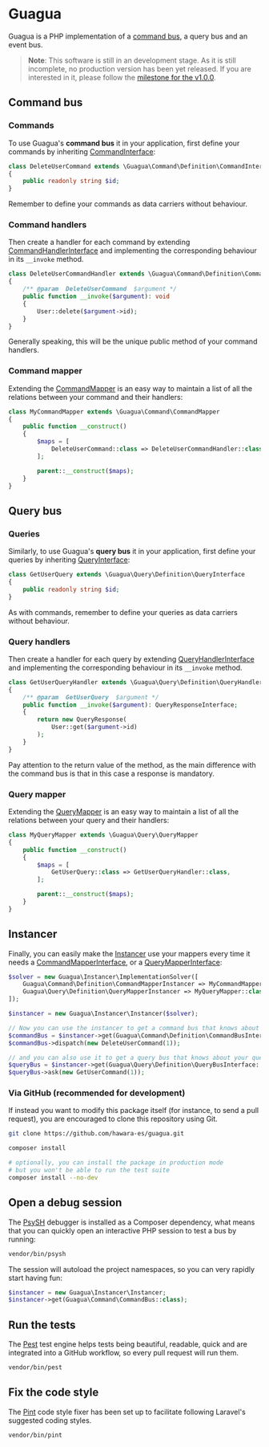 # Guagua

Guagua is a PHP implementation of a [command bus](https://github.com/hawara-es/guagua#command-bus), a query bus and an event bus.

> **Note**: This software is still in an development stage. As it is still incomplete, no production version has been yet released. If you are interested in it, please follow the [milestone for the v1.0.0](https://github.com/hawara-es/guagua/milestone/1).

## Command bus

### Commands

To use Guagua's **command bus** it in your application, first define your commands by inheriting [CommandInterface](src/Command/Definition/CommandInterface.php):

```php
class DeleteUserCommand extends \Guagua\Command\Definition\CommandInterface
{
    public readonly string $id;
}
```

Remember to define your commands as data carriers without behaviour.

### Command handlers

Then create a handler for each command by extending [CommandHandlerInterface](src/Command/Definition/CommandHandlerInterface.php) and implementing the corresponding behaviour in its `__invoke` method.

```php
class DeleteUserCommandHandler extends \Guagua\Command\Definition\CommandHandlerInterface
{
    /** @param  DeleteUserCommand  $argument */
    public function __invoke($argument): void
    {
        User::delete($argument->id);
    }
}
```

Generally speaking, this will be the unique public method of your command handlers.

### Command mapper

Extending the [CommandMapper](src/Command/CommandMapper.php) is an easy way to maintain a list of all the relations between your command and their handlers:

```php
class MyCommandMapper extends \Guagua\Command\CommandMapper
{
    public function __construct()
    {
        $maps = [
            DeleteUserCommand::class => DeleteUserCommandHandler::class,
        ];

        parent::__construct($maps);
    }
}
```

## Query bus

### Queries

Similarly, to use Guagua's **query bus** it in your application, first define your queries by inheriting [QueryInterface](src/Query/Definition/QueryInterface.php):

```php
class GetUserQuery extends \Guagua\Query\Definition\QueryInterface
{
    public readonly string $id;
}
```

As with commands, remember to define your queries as data carriers without behaviour.

### Query handlers

Then create a handler for each query by extending [QueryHandlerInterface](src/Query/Definition/QueryHandlerInterface.php) and implementing the corresponding behaviour in its `__invoke` method.

```php
class GetUserQueryHandler extends \Guagua\Query\Definition\QueryHandlerInterface
{
    /** @param  GetUserQuery  $argument */
    public function __invoke($argument): QueryResponseInterface;
    {
        return new QueryResponse(
            User::get($argument->id)
        );
    }
}
```

Pay attention to the return value of the method, as the main difference with the command bus is that in this case a response is mandatory.

### Query mapper

Extending the [QueryMapper](src/Query/QueryMapper.php) is an easy way to maintain a list of all the relations between your query and their handlers:

```php
class MyQueryMapper extends \Guagua\Query\QueryMapper
{
    public function __construct()
    {
        $maps = [
            GetUserQuery::class => GetUserQueryHandler::class,
        ];

        parent::__construct($maps);
    }
}
```

## Instancer

Finally, you can easily make the [Instancer](src/Instancer/Instancer.php) use your mappers every time it needs a [CommandMapperInterface](src/Command/Definition/CommandMapperInterface.php), or a [QueryMapperInterface](src/Query/Definition/QueryMapperInterface.php):

```php
$solver = new Guagua\Instancer\ImplementationSolver([
    Guagua\Command\Definition\CommandMapperInstancer => MyCommandMapper::class,
    Guagua\Query\Definition\QueryMapperInstancer => MyQueryMapper::class,
]);

$instancer = new Guagua\Instancer\Instancer($solver);

// Now you can use the instancer to get a command bus that knows about your commands
$commandBus = $instancer->get(Guagua\Command\Definition\CommandBusInterface::class);
$commandBus->dispatch(new DeleteUserCommand(1));

// and you can also use it to get a query bus that knows about your queries
$queryBus = $instancer->get(Guagua\Query\Definition\QueryBusInterface::class);
$queryBus->ask(new GetUserCommand(1));
```

### Via GitHub (recommended for development)

If instead you want to modify this package itself (for instance, to send a pull request), you are encouraged to clone this repository using Git.

```bash
git clone https://github.com/hawara-es/guagua.git

composer install

# optionally, you can install the package in production mode
# but you won't be able to run the test suite
composer install --no-dev
```


## Open a debug session

The [PsySH](https://psysh.org) debugger is installed as a Composer dependency, what means that you can quickly open an interactive PHP session to test a bus by running:

```bash
vendor/bin/psysh
```

The session will autoload the project namespaces, so you can very rapidly start having fun:

```php
$instancer = new Guagua\Instancer\Instancer;
$instancer->get(Guagua\Command\CommandBus::class);
```

## Run the tests

The [Pest](https://pestphp.com) test engine helps tests being beautiful, readable, quick and are integrated into a GitHub workflow, so every pull request will run them.

```bash
vendor/bin/pest
```

## Fix the code style

The [Pint](https://laravel.com/docs/10.x/pint) code style fixer has been set up to facilitate following Laravel's suggested coding styles.

```bash
vendor/bin/pint
```
